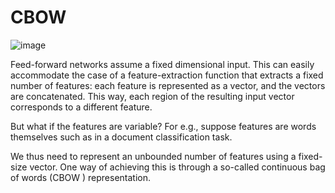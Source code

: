 # CBOW
![image](https://github.com/netgvarun2012/portfolio/assets/93938450/7c9ac59f-3297-4522-9889-7179ddfdbb94)


Feed-forward networks assume a fixed dimensional input. This can easily accommodate the case of a feature-extraction function that extracts a fixed number of features: each feature is represented as a vector, and the vectors are concatenated. This
way, each region of the resulting input vector corresponds to a different feature.

But what if the features are variable? For e.g., suppose features are words themselves such as in a document classification task.

We thus need to represent an unbounded number of features using a fixed-size vector. One way of achieving this is through a so-called continuous bag of words (CBOW ) representation.
